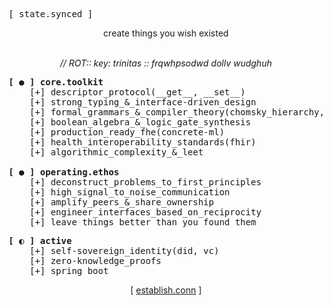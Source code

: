 <pre>
[ state.synced ]
</pre>


<p align="center">
  create things you wish existed
</p>
<p align="center">
  <br>
  <em>// ROT:: key: trinitas :: frqwhpsodwd dollv wudghuh</em>
</p>


<!-- [ ● ] ESTABLISHED PROTOCOLS & CORE PRINCIPLES -->
<pre>
<strong>[ ● ] core.toolkit</strong>
    [+] descriptor_protocol(__get__, __set__)
    [+] strong_typing_&_interface-driven_design
    [+] formal_grammars_&_compiler_theory(chomsky_hierarchy, ast)
    [+] boolean_algebra_&_logic_gate_synthesis
    [+] production_ready_fhe(concrete-ml)
    [+] health_interoperability_standards(fhir)
    [+] algorithmic_complexity_&_leet

<strong>[ ● ] operating.ethos</strong>
    [+] deconstruct_problems_to_first_principles
    [+] high_signal_to_noise_communication
    [+] amplify_peers_&_share_ownership
    [+] engineer_interfaces_based_on_reciprocity
    [+] leave_things_better_than_you_found_them
</pre>

<!-- [ ◐ ] ACTIVE RESEARCH & EXPLORATION -->
<pre>
<strong>[ ◐ ] active</strong>
    [+] self-sovereign_identity(did, vc)
    [+] zero-knowledge_proofs
    [+] spring_boot
</pre>

<p align="center">
  [ <a href="mailto:miguel.sicilia.garcia@gmail.com">establish.conn</a> ]
</p>
